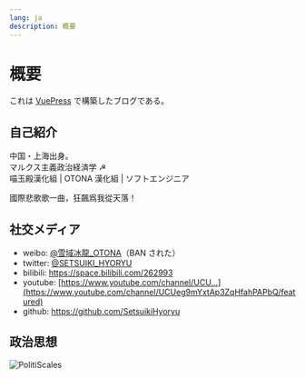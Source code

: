 ```yaml
---
lang: ja
description: 概要
---
```


# 概要

これは [VuePress](https://v2.vuepress.vuejs.org/) で構築したブログである。

## 自己紹介

中国・上海出身。  
マルクス主義政治経済学 ☭  
喵玉殿漢化組 | OTONA 漢化組 | ソフトエンジニア

國際悲歌歌一曲，狂飆爲我從天落！

## 社交メディア

- weibo: [@雪域冰龍_OTONA](https://weibo.com/u/1772638883)（BAN された）
- twitter: [@SETSUIKI_HYORYU](https://twitter.com/Setsuiki_Hyoryu)
- bilibili: <https://space.bilibili.com/262993>
- youtube: [https://www.youtube.com/channel/UCU...](https://www.youtube.com/channel/UCUeg9mYxtAp3ZqHfahPAPbQ/featured)
- github: <https://github.com/SetsuikiHyoryu>

## 政治思想

![PolitiScales](https://pbs.twimg.com/media/DWpr15FVQAAYBUq?format=jpg&name=medium)
